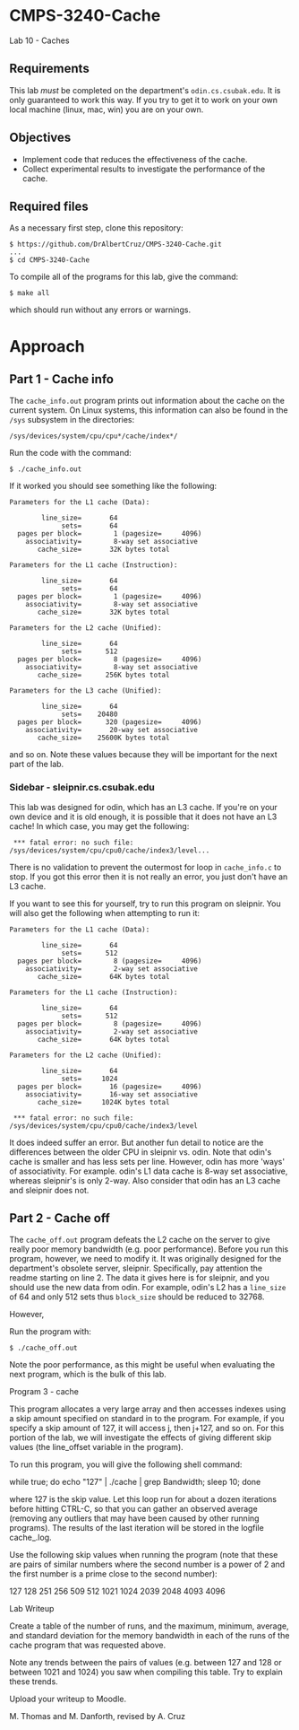 # CMPS-3240-Cache

Lab 10 - Caches

## Requirements

This lab *must* be completed on the department's `odin.cs.csubak.edu`. It is only guaranteed to work this way. If you try to get it to work on your own local machine (linux, mac, win) you are on your own.

## Objectives

* Implement code that reduces the effectiveness of the cache.
* Collect experimental results to investigate the performance of the cache.

## Required files

As a necessary first step, clone this repository:

```shell
$ https://github.com/DrAlbertCruz/CMPS-3240-Cache.git
...
$ cd CMPS-3240-Cache
```
To compile all of the programs for this lab, give the command:

```shell
$ make all
```

which should run without any errors or warnings.

# Approach

## Part 1 - Cache info

The `cache_info.out` program prints out information about the cache on the current system. On Linux systems, this information can also be found in the `/sys` subsystem in the directories:

```
/sys/devices/system/cpu/cpu*/cache/index*/
```

Run the code with the command:

```shell
$ ./cache_info.out
```

If it worked you should see something like the following:

```
Parameters for the L1 cache (Data):

        line_size=       64
             sets=       64
  pages per block=        1 (pagesize=     4096)
    associativity=        8-way set associative
       cache_size=       32K bytes total

Parameters for the L1 cache (Instruction):

        line_size=       64
             sets=       64
  pages per block=        1 (pagesize=     4096)
    associativity=        8-way set associative
       cache_size=       32K bytes total

Parameters for the L2 cache (Unified):

        line_size=       64
             sets=      512
  pages per block=        8 (pagesize=     4096)
    associativity=        8-way set associative
       cache_size=      256K bytes total

Parameters for the L3 cache (Unified):

        line_size=       64
             sets=    20480
  pages per block=      320 (pagesize=     4096)
    associativity=       20-way set associative
       cache_size=    25600K bytes total
``` 

and so on. Note these values because they will be important for the next part of the lab.

### Sidebar - sleipnir.cs.csubak.edu

This lab was designed for odin, which has an L3 cache. If you're on your own device and it is old enough, it is possible that it does not have an L3 cache! In which case, you may get the following:

```shell
 *** fatal error: no such file: /sys/devices/system/cpu/cpu0/cache/index3/level...
 ```
 
There is no validation to prevent the outermost for loop in `cache_info.c` to stop. If you got this error then it is not really an error, you just don't have an L3 cache. 

If you want to see this for yourself, try to run this program on sleipnir. You will also get the following when attempting to run it:

```shell
Parameters for the L1 cache (Data):

        line_size=       64
             sets=      512
  pages per block=        8 (pagesize=     4096)
    associativity=        2-way set associative
       cache_size=       64K bytes total

Parameters for the L1 cache (Instruction):

        line_size=       64
             sets=      512
  pages per block=        8 (pagesize=     4096)
    associativity=        2-way set associative
       cache_size=       64K bytes total

Parameters for the L2 cache (Unified):

        line_size=       64
             sets=     1024
  pages per block=       16 (pagesize=     4096)
    associativity=       16-way set associative
       cache_size=     1024K bytes total

 *** fatal error: no such file: /sys/devices/system/cpu/cpu0/cache/index3/level
 ```
 
It does indeed suffer an error. But another fun detail to notice are the differences between the older CPU in sleipnir vs. odin. Note that odin's cache is smaller and has less sets per line. However, odin has more 'ways' of associativity. For example. odin's L1 data cache is 8-way set associative, whereas sleipnir's is only 2-way. Also consider that odin has an L3 cache and sleipnir does not.

## Part 2 - Cache off

The `cache_off.out` program defeats the L2 cache on the server to give really poor memory bandwidth (e.g. poor performance). Before you run this program, however, we need to modify it. It was originally designed for the department's obsolete server, sleipnir. Specifically, pay attention the readme starting on line 2. The data it gives here is for sleipnir, and you should use the new data from odin. For example, odin's L2 has a `line_size` of 64 and only 512 sets thus `block_size` should be reduced to 32768.

However, 

Run the program with:

```shell
$ ./cache_off.out
```

Note the poor performance, as this might be useful when evaluating the next program, which is the bulk of this lab.

Program 3 - cache

This program allocates a very large array and then accesses indexes using a skip amount specified on standard in to the program. For example, if you specify a skip amount of 127, it will access j, then j+127, and so on. For this portion of the lab, we will investigate the effects of giving different skip values (the line_offset variable in the program).

To run this program, you will give the following shell command:

while true; do echo "127" | ./cache | grep Bandwidth; sleep 10; done

where 127 is the skip value. Let this loop run for about a dozen iterations before hitting CTRL-C, so that you can gather an observed average (removing any outliers that may have been caused by other running programs). The results of the last iteration will be stored in the logfile cache_<skipValue>.log.

Use the following skip values when running the program (note that these are pairs of similar numbers where the second number is a power of 2 and the first number is a prime close to the second number):

127 128 251 256 509 512 1021 1024 2039 2048 4093 4096

Lab Writeup

Create a table of the number of runs, and the maximum, minimum, average, and standard deviation for the memory bandwidth in each of the runs of the cache program that was requested above.

Note any trends between the pairs of values (e.g. between 127 and 128 or between 1021 and 1024) you saw when compiling this table. Try to explain these trends.

Upload your writeup to Moodle.

M. Thomas and M. Danforth, revised by A. Cruz
